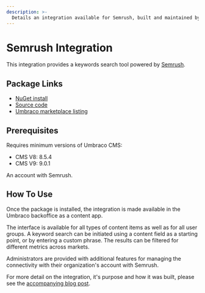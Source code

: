 ```yaml
---
description: >-
  Details an integration available for Semrush, built and maintained by Umbraco HQ.
---
```


# Semrush Integration

This integration provides a keywords search tool powered by [Semrush](https://www.semrush.com/).

## Package Links

- [NuGet install](https://www.nuget.org/packages/Umbraco.Cms.Integrations.SEO.Semrush)
- [Source code](https://github.com/umbraco/Umbraco.Cms.Integrations/tree/main/src/Umbraco.Cms.Integrations.SEO.Semrush)
- [Umbraco marketplace listing](https://marketplace.umbraco.com/package/umbraco.cms.integrations.seo.semrush)

## Prerequisites

Requires minimum versions of Umbraco CMS:
- CMS V8: 8.5.4
- CMS V9: 9.0.1

An account with Semrush.

## How To Use

Once the package is installed, the integration is made available in the Umbraco backoffice as a content app.

The interface is available for all types of content items as well as for all user groups. A keyword search can be initiated using a content field as a starting point, or by entering a custom phrase.  The results can be filtered for different metrics across markets.

Administrators are provided with additional features for managing the connectivity with their organization's account with Semrush.

For more detail on the integration, it's purpose and how it was built, please see the [accompanying blog post](https://umbraco.com/blog/integrating-umbraco-cms-with-semrush/).